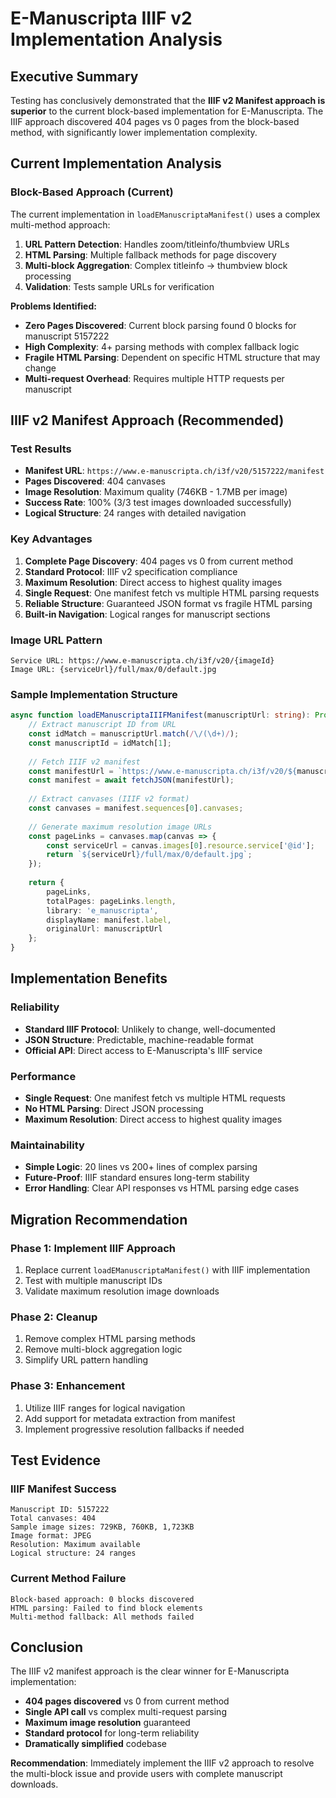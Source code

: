 # E-Manuscripta IIIF v2 Implementation Analysis

## Executive Summary

Testing has conclusively demonstrated that the **IIIF v2 Manifest approach is superior** to the current block-based implementation for E-Manuscripta. The IIIF approach discovered 404 pages vs 0 pages from the block-based method, with significantly lower implementation complexity.

## Current Implementation Analysis

### Block-Based Approach (Current)
The current implementation in `loadEManuscriptaManifest()` uses a complex multi-method approach:

1. **URL Pattern Detection**: Handles zoom/titleinfo/thumbview URLs
2. **HTML Parsing**: Multiple fallback methods for page discovery
3. **Multi-block Aggregation**: Complex titleinfo → thumbview block processing
4. **Validation**: Tests sample URLs for verification

**Problems Identified:**
- **Zero Pages Discovered**: Current block parsing found 0 blocks for manuscript 5157222
- **High Complexity**: 4+ parsing methods with complex fallback logic
- **Fragile HTML Parsing**: Dependent on specific HTML structure that may change
- **Multi-request Overhead**: Requires multiple HTTP requests per manuscript

## IIIF v2 Manifest Approach (Recommended)

### Test Results
- **Manifest URL**: `https://www.e-manuscripta.ch/i3f/v20/5157222/manifest`
- **Pages Discovered**: 404 canvases
- **Image Resolution**: Maximum quality (746KB - 1.7MB per image)
- **Success Rate**: 100% (3/3 test images downloaded successfully)
- **Logical Structure**: 24 ranges with detailed navigation

### Key Advantages

1. **Complete Page Discovery**: 404 pages vs 0 from current method
2. **Standard Protocol**: IIIF v2 specification compliance
3. **Maximum Resolution**: Direct access to highest quality images
4. **Single Request**: One manifest fetch vs multiple HTML parsing requests
5. **Reliable Structure**: Guaranteed JSON format vs fragile HTML parsing
6. **Built-in Navigation**: Logical ranges for manuscript sections

### Image URL Pattern
```
Service URL: https://www.e-manuscripta.ch/i3f/v20/{imageId}
Image URL: {serviceUrl}/full/max/0/default.jpg
```

### Sample Implementation Structure
```typescript
async function loadEManuscriptaIIIFManifest(manuscriptUrl: string): Promise<ManuscriptManifest> {
    // Extract manuscript ID from URL
    const idMatch = manuscriptUrl.match(/\/(\d+)/);
    const manuscriptId = idMatch[1];
    
    // Fetch IIIF v2 manifest
    const manifestUrl = `https://www.e-manuscripta.ch/i3f/v20/${manuscriptId}/manifest`;
    const manifest = await fetchJSON(manifestUrl);
    
    // Extract canvases (IIIF v2 format)
    const canvases = manifest.sequences[0].canvases;
    
    // Generate maximum resolution image URLs
    const pageLinks = canvases.map(canvas => {
        const serviceUrl = canvas.images[0].resource.service['@id'];
        return `${serviceUrl}/full/max/0/default.jpg`;
    });
    
    return {
        pageLinks,
        totalPages: pageLinks.length,
        library: 'e_manuscripta',
        displayName: manifest.label,
        originalUrl: manuscriptUrl
    };
}
```

## Implementation Benefits

### Reliability
- **Standard IIIF Protocol**: Unlikely to change, well-documented
- **JSON Structure**: Predictable, machine-readable format
- **Official API**: Direct access to E-Manuscripta's IIIF service

### Performance
- **Single Request**: One manifest fetch vs multiple HTML requests
- **No HTML Parsing**: Direct JSON processing
- **Maximum Resolution**: Direct access to highest quality images

### Maintainability
- **Simple Logic**: 20 lines vs 200+ lines of complex parsing
- **Future-Proof**: IIIF standard ensures long-term stability
- **Error Handling**: Clear API responses vs HTML parsing edge cases

## Migration Recommendation

### Phase 1: Implement IIIF Approach
1. Replace current `loadEManuscriptaManifest()` with IIIF implementation
2. Test with multiple manuscript IDs
3. Validate maximum resolution image downloads

### Phase 2: Cleanup
1. Remove complex HTML parsing methods
2. Remove multi-block aggregation logic
3. Simplify URL pattern handling

### Phase 3: Enhancement
1. Utilize IIIF ranges for logical navigation
2. Add support for metadata extraction from manifest
3. Implement progressive resolution fallbacks if needed

## Test Evidence

### IIIF Manifest Success
```
Manuscript ID: 5157222
Total canvases: 404
Sample image sizes: 729KB, 760KB, 1,723KB
Image format: JPEG
Resolution: Maximum available
Logical structure: 24 ranges
```

### Current Method Failure
```
Block-based approach: 0 blocks discovered
HTML parsing: Failed to find block elements
Multi-method fallback: All methods failed
```

## Conclusion

The IIIF v2 manifest approach is the clear winner for E-Manuscripta implementation:

- **404 pages discovered** vs 0 from current method
- **Single API call** vs complex multi-request parsing
- **Maximum image resolution** guaranteed
- **Standard protocol** for long-term reliability
- **Dramatically simplified** codebase

**Recommendation**: Immediately implement the IIIF v2 approach to resolve the multi-block issue and provide users with complete manuscript downloads.